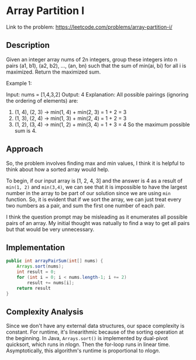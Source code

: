 # Array Partition I

Link to the problem: https://leetcode.com/problems/array-partition-i/

## Description
Given an integer array nums of 2n integers, group these integers into n pairs (a1, b1), (a2, b2), ..., (an, bn) such that the sum of min(ai, bi) for all i is maximized. Return the maximized sum.

Example 1:

Input: nums = [1,4,3,2]
Output: 4
Explanation: All possible pairings (ignoring the ordering of elements) are:
1. (1, 4), (2, 3) -> min(1, 4) + min(2, 3) = 1 + 2 = 3
2. (1, 3), (2, 4) -> min(1, 3) + min(2, 4) = 1 + 2 = 3
3. (1, 2), (3, 4) -> min(1, 2) + min(3, 4) = 1 + 3 = 4
So the maximum possible sum is 4.

## Approach
So, the problem involves finding max and min values, I think it is helpful to think about how a sorted array would help.

To begin, if our input array is [1, 2, 4, 3] and the answer is 4 as a result of `min(1, 2)` and `min(3,4)`, we can see that it is impossible to have the largest number in the array to be part of our solution since we are using `min` function. So, it is evident that if we sort the array, we can just treat every two numbers as a pair, and sum the first one number of each pair.

I think the question prompt may be misleading as it enumerates all possible pairs of an array. My initial thought was natually to find a way to get all pairs but that would be very unnecessary. 

## Implementation

```java
public int arrayPairSum(int[] nums) {
    Arrays.sort(nums);
    int result = 0;
    for (int i = 0; i < nums.length-1; i += 2)
        result += nums[i];
    return result
}
```

## Complexity Analysis

Since we don't have any external data structures, our space complexity is constant. For runtime, it's linearithmic because of the sorting operation at the beginning. In Java, `Arrays.sort()` is implemented by dual-pivot quicksort, which runs in *n*log*n*. Then the for-loop runs in linear time. Asymptotically, this algorithm's runtime is proportional to *n*log*n*.